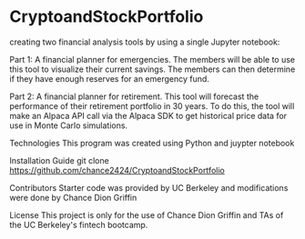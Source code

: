# CryptoandStockPortfolio

creating two financial analysis tools by using a single Jupyter notebook:

Part 1: A financial planner for emergencies. The members will be able to use this tool to visualize their current savings. The members can then determine if they have enough reserves for an emergency fund.

Part 2: A financial planner for retirement. This tool will forecast the performance of their retirement portfolio in 30 years. To do this, the tool will make an Alpaca API call via the Alpaca SDK to get historical price data for use in Monte Carlo simulations.

Technologies
This program was created using Python and juypter notebook

Installation Guide
git clone https://github.com/chance2424/CryptoandStockPortfolio


Contributors
Starter code was provided by UC Berkeley and modifications were done by Chance Dion Griffin

License
This project is only for the use of Chance Dion Griffin and TAs of the UC Berkeley's fintech bootcamp.
